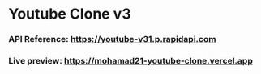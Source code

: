 # Youtube Clone v3

### API Reference: https://youtube-v31.p.rapidapi.com

### Live preview: https://mohamad21-youtube-clone.vercel.app